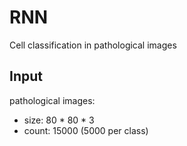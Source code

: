 # RNN
Cell classification in pathological images

## **Input**


pathological images:
* size: 80 * 80 * 3
* count: 15000 (5000 per class)

